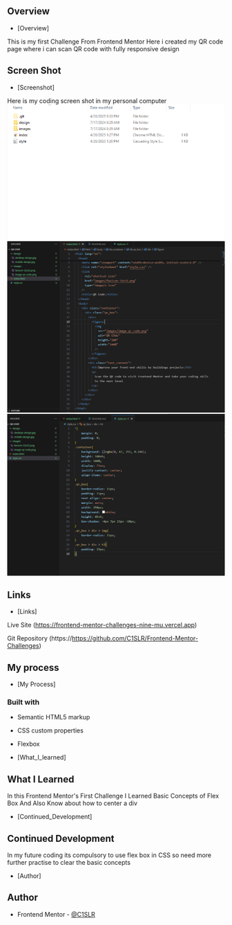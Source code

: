 ## Overview

- [Overview]

This is my first Challenge From Frontend Mentor Here i created my QR code page where i can scan QR code with fully responsive design

## Screen Shot

- [Screenshot]

Here is my coding screen shot in my personal computer ![](./images/ss1.png) 
![](./images/ss2.png)
![](./images/ss3.png)

## Links

- [Links]

Live Site (https://frontend-mentor-challenges-nine-mu.vercel.app)

Git Repository (https://https://github.com/C1SLR/Frontend-Mentor-Challenges)

## My process

- [My Process]

### Built with
- Semantic HTML5 markup
- CSS custom properties
- Flexbox

- [What_I_learned]

## What I Learned

In this Frontend Mentor's First Challenge I Learned Basic Concepts of Flex Box And Also Know about how to center a div 

- [Continued_Development]

## Continued Development

In my future coding its compulsory to use flex box in CSS so need more further practise to clear the basic concepts

- [Author]

## Author

- Frontend Mentor - [@C1SLR](https://www.frontendmentor.io/profile/C1SLR)